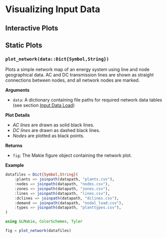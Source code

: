 # Visualizing Input Data
## Interactive Plots
## Static Plots

### `plot_network(data::Dict{Symbol,String})`

Plots a simple network map of an energy system using line and node geographical data. AC and DC transmission lines are shown as straight connections between nodes, and all network nodes are marked.

 **Arguments**
- `data`: A dictionary containing file paths for required network data tables (see section [Input Data Load](@ref))

 **Plot Details**
- *AC lines* are drawn as solid black lines.
- *DC lines* are drawn as dashed black lines.
- *Nodes* are plotted as black points.

**Returns**
- `fig`: The Makie figure object containing the network plot.

**Example**
```julia
datafiles = Dict{Symbol,String}(
    :plants => joinpath(datapath, "plants.csv"),
    :nodes => joinpath(datapath, "nodes.csv"),
    :zones => joinpath(datapath, "zones.csv"),
    :lines => joinpath(datapath, "lines.csv"),
    :dclines => joinpath(datapath, "dclines.csv"),
    :demand => joinpath(datapath, "nodal_load.csv"),
    :types => joinpath(datapath, "planttypes.csv"),
)

using GLMakie, ColorSchemes, Tyler

fig = plot_network(datafiles)
```

